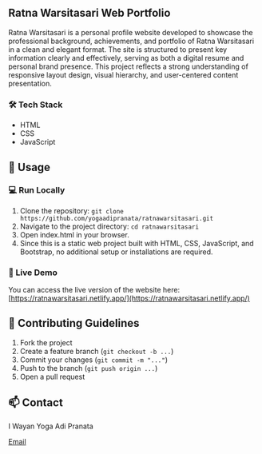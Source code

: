 ## Ratna Warsitasari Web Portfolio

Ratna Warsitasari is a personal profile website developed to showcase the professional background, achievements, and portfolio of Ratna Warsitasari in a clean and elegant format. The site is structured to present key information clearly and effectively, serving as both a digital resume and personal brand presence. This project reflects a strong understanding of responsive layout design, visual hierarchy, and user-centered content presentation.

### 🛠️ Tech Stack
* HTML
* CSS
* JavaScript


## 🚀 Usage

### 💻 Run Locally
1. Clone the repository:
```git clone https://github.com/yogaadipranata/ratnawarsitasari.git```
2. Navigate to the project directory:
```cd ratnawarsitasari```
3. Open index.html in your browser.
4. Since this is a static web project built with HTML, CSS, JavaScript, and Bootstrap, no additional setup or installations are required.

### 🔗 Live Demo
You can access the live version of the website here:  
[https://ratnawarsitasari.netlify.app/](https://ratnawarsitasari.netlify.app/)

## 🤝 Contributing Guidelines
1. Fork the project
2. Create a feature branch (```git checkout -b ...```)
3. Commit your changes (```git commit -m "..."```)
4. Push to the branch (```git push origin ...```)
5. Open a pull request

## 📫 Contact
I Wayan Yoga Adi Pranata

[Email](mailto:yogaadipranata10@gmail.com)
